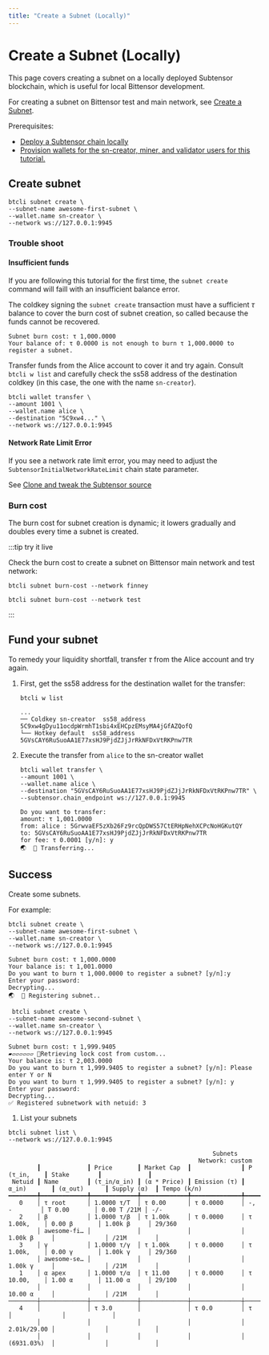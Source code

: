 ```yaml
---
title: "Create a Subnet (Locally)"
---
```


# Create a Subnet (Locally)

This page covers creating a subnet on a locally deployed Subtensor blockchain, which is useful for local Bittensor development.

For creating a subnet on Bittensor test and main network, see [Create a Subnet](../subnets/create-a-subnet).

Prerequisites:

- [Deploy a Subtensor chain locally](./deploy)
- [Provision wallets for the sn-creator, miner, and validator users for this tutorial.](./provision-wallets)

## Create subnet


```shell
btcli subnet create \
--subnet-name awesome-first-subnet \
--wallet.name sn-creator \
--network ws://127.0.0.1:9945
```

### Trouble shoot

#### Insufficient funds

If you are following this tutorial for the first time, the `subnet create` command will faill with an insufficient balance error.

The coldkey signing the `subnet create` transaction must have a sufficient $\tau$ balance to cover the burn cost of subnet creation, so called because the funds cannot be recovered.

```console
Subnet burn cost: τ 1,000.0000
Your balance of: τ 0.0000 is not enough to burn τ 1,000.0000 to register a subnet.
```

Transfer funds from the Alice account to cover it and try again. Consult `btcli w list` and carefully check the ss58 address of the destination coldkey (in this case, the one with the name `sn-creator`).

```shell
btcli wallet transfer \
--amount 1001 \
--wallet.name alice \
--destination "5C9xw4..." \
--network ws://127.0.0.1:9945
```

#### Network Rate Limit Error

If you see a network rate limit error, you may need to adjust the `SubtensorInitialNetworkRateLimit` chain state parameter.

See [Clone and tweak the Subtensor source](./deploy#clone-and-tweak-the-subtensor-source)

### Burn cost

The burn cost for subnet creation is dynamic; it lowers gradually and doubles every time a subnet is created.

:::tip try it live

Check the burn cost to create a subnet on Bittensor main network and test network:

<link rel="stylesheet" href="https://unpkg.com/@antonz/codapi@0.19.10/dist/snippet.css" />
<codapi-settings url="https://bittensor-codex.com/v1">
</codapi-settings>

```shell
btcli subnet burn-cost --network finney
```

<codapi-snippet sandbox="python" editor="basic" init-delay="500">
</codapi-snippet>

```shell
btcli subnet burn-cost --network test
```

<codapi-snippet sandbox="python" editor="basic" init-delay="500">
</codapi-snippet>
:::

## Fund your subnet

To remedy your liquidity shortfall, transfer $\tau$ from the Alice account and try again.

1. First, get the ss58 address for the destination wallet for the transfer:
    ```shell
    btcli w list
    ```
    ```shell
    ...
    ── Coldkey sn-creator  ss58_address 5C9xw4gDyu11ocdpWrmhT1sbi4xEHCpzEMsyMA4jGfAZQofQ
    └── Hotkey default  ss58_address 5GVsCAY6RuSuoAA1E77xsHJ9PjdZJjJrRkNFDxVtRKPnw7TR
    ```
1. Execute the transfer from `alice` to the sn-creator wallet

    ```console
    btcli wallet transfer \
    --amount 1001 \
    --wallet.name alice \
    --destination "5GVsCAY6RuSuoAA1E77xsHJ9PjdZJjJrRkNFDxVtRKPnw7TR" \
    --subtensor.chain_endpoint ws://127.0.0.1:9945
    ```

    ```shell
    Do you want to transfer:
    amount: τ 1,001.0000
    from: alice : 5GrwvaEF5zXb26Fz9rcQpDWS57CtERHpNehXCPcNoHGKutQY
    to: 5GVsCAY6RuSuoAA1E77xsHJ9PjdZJjJrRkNFDxVtRKPnw7TR
    for fee: τ 0.0001 [y/n]: y
    🌏  📡 Transferring...
    ```


## Success

Create some subnets.

For example:

```shell
btcli subnet create \
--subnet-name awesome-first-subnet \
--wallet.name sn-creator \
--network ws://127.0.0.1:9945
```

```console
Subnet burn cost: τ 1,000.0000
Your balance is: τ 1,001.0000
Do you want to burn τ 1,000.0000 to register a subnet? [y/n]:y
Enter your password:
Decrypting...
🌏  📡 Registering subnet..
```

```shell
 btcli subnet create \
--subnet-name awesome-second-subnet \
--wallet.name sn-creator \
--network ws://127.0.0.1:9945
```

```console
Subnet burn cost: τ 1,999.9405
▰▱▱▱▱▱▱ 📡Retrieving lock cost from custom...
Your balance is: τ 2,003.0000
Do you want to burn τ 1,999.9405 to register a subnet? [y/n]: Please enter Y or N
Do you want to burn τ 1,999.9405 to register a subnet? [y/n]: y
Enter your password:
Decrypting...
✅ Registered subnetwork with netuid: 3
```

1. List your subnets

```shell
btcli subnet list \
--network ws://127.0.0.1:9945
```

```console
                                                         Subnets
                                                     Network: custom
        ┃             ┃ Price       ┃ Market Cap  ┃              ┃ P (τ_in,    ┃ Stake        ┃             ┃
 Netuid ┃ Name        ┃ (τ_in/α_in) ┃ (α * Price) ┃ Emission (τ) ┃ α_in)       ┃ (α_out)      ┃ Supply (α)  ┃ Tempo (k/n)
━━━━━━━━╇━━━━━━━━━━━━━╇━━━━━━━━━━━━━╇━━━━━━━━━━━━━╇━━━━━━━━━━━━━━╇━━━━━━━━━━━━━╇━━━━━━━━━━━━━━╇━━━━━━━━━━━━━╇━━━━━━━━━━━━━
   0    │ τ root      │ 1.0000 τ/Τ  │ τ 0.00      │ τ 0.0000     │ -, -        │ Τ 0.00       │ 0.00 Τ /21M │ -/-
   2    │ β           │ 1.0000 τ/β  │ τ 1.00k     │ τ 0.0000     │ τ 1.00k,    │ 0.00 β       │ 1.00k β     │ 29/360
        │ awesome-fi… │             │             │              │ 1.00k β     │              │ /21M        │
   3    │ γ           │ 1.0000 τ/γ  │ τ 1.00k     │ τ 0.0000     │ τ 1.00k,    │ 0.00 γ       │ 1.00k γ     │ 29/360
        │ awesome-se… │             │             │              │ 1.00k γ     │              │ /21M        │
   1    │ α apex      │ 1.0000 τ/α  │ τ 11.00     │ τ 0.0000     │ τ 10.00,    │ 1.00 α       │ 11.00 α     │ 29/100
        │             │             │             │              │ 10.00 α     │              │ /21M        │
────────┼─────────────┼─────────────┼─────────────┼──────────────┼─────────────┼──────────────┼─────────────┼─────────────
   4    │             │ τ 3.0       │             │ τ 0.0        │ τ           │              │             │
        │             │             │             │              │ 2.01k/29.00 │              │             │
        │             │             │             │              │ (6931.03%)  │              │             │
```
